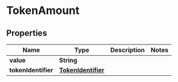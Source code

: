 

# TokenAmount


## Properties

Name | Type | Description | Notes
------------ | ------------- | ------------- | -------------
**value** | **String** |  | 
**tokenIdentifier** | [**TokenIdentifier**](TokenIdentifier.md) |  | 



